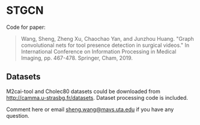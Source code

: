 # STGCN

Code for paper:
> Wang, Sheng, Zheng Xu, Chaochao Yan, and Junzhou Huang. "Graph convolutional nets for tool presence detection in surgical videos." In International Conference on Information Processing in Medical Imaging, pp. 467-478. Springer, Cham, 2019.

## Datasets
M2cai-tool and Cholec80 datasets could be downloaded from http://camma.u-strasbg.fr/datasets.
Dataset processing code is included.

Comment here or email sheng.wang@mavs.uta.edu if you have any question.
